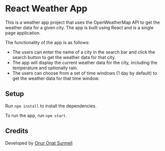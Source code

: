 # React Weather App

This is a weather app project that uses the OpenWeatherMap API to get the weather data for a given city. The app is built using React and is a single page application.

The functionality of the app is as follows:
- The users can enter the name of a city in the search bar and click the search button to get the weather data for that city.
- The app will display the current weather data for the city, including the temperature and optionally rain.
- The users can choose from a set of time windows (1 day by default) to get the weather data for that time window.

## Setup

Run `npm install` to install the dependencies.

To run the app, run `npm start`.

## Credits

Developed by [Onur Onat Surmeli](https://github.com/Zibilyonik)
